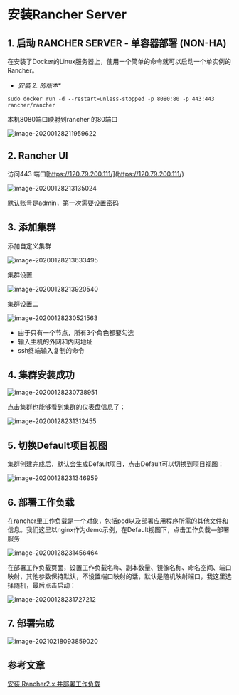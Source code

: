 # 安装Rancher Server

## 1. 启动 RANCHER SERVER - 单容器部署 (NON-HA)

在安装了Docker的Linux服务器上，使用一个简单的命令就可以启动一个单实例的Rancher。

- **安装 2.* 的版本**

```
sudo docker run -d --restart=unless-stopped -p 8080:80 -p 443:443 rancher/rancher
```

本机8080端口映射到rancher 的80端口

![image-20200128211959622](https://gitee.com/zszdevelop/blogimage/raw/master/img/image-20200128211959622.png)

## 2. Rancher UI

访问443 端口[https://120.79.200.111/](https://120.79.200.111/)

![image-20200128213135024](https://gitee.com/zszdevelop/blogimage/raw/master/img/image-20200128213135024.png)

默认账号是admin，第一次需要设置密码

## 3. 添加集群

添加自定义集群

![image-20200128213633495](https://gitee.com/zszdevelop/blogimage/raw/master/img/image-20200128213633495.png)

集群设置

![image-20200128213920540](https://gitee.com/zszdevelop/blogimage/raw/master/img/image-20200128213920540.png)

集群设置二

![image-20200128230521563](https://gitee.com/zszdevelop/blogimage/raw/master/img/image-20200128230521563.png)

- 由于只有一个节点，所有3个角色都要勾选
- 输入主机的外网和内网地址
- ssh终端输入复制的命令

## 4. 集群安装成功

![image-20200128230738951](https://gitee.com/zszdevelop/blogimage/raw/master/img/image-20200128230738951.png)

点击集群也能够看到集群的仪表盘信息了：

![image-20200128231312455](https://gitee.com/zszdevelop/blogimage/raw/master/img/image-20200128231312455.png)

## 5. 切换Default项目视图

集群创建完成后，默认会生成Default项目，点击Default可以切换到项目视图：

![image-20200128231346959](https://gitee.com/zszdevelop/blogimage/raw/master/img/image-20200128231346959.png)



## 6. 部署工作负载

在rancher里工作负载是一个对象，包括pod以及部署应用程序所需的其他文件和信息。我们这里以nginx作为demo示例，在Default视图下，点击工作负载—部署服务

![image-20200128231456464](https://gitee.com/zszdevelop/blogimage/raw/master/img/image-20200128231456464.png)

在部署工作负载页面，设置工作负载名称、副本数量、镜像名称、命名空间、端口映射，其他参数保持默认，不设置端口映射的话，默认是随机映射端口，我这里选择随机，最后点击启动：

![image-20200128231727212](https://gitee.com/zszdevelop/blogimage/raw/master/img/image-20200128231727212.png)

## 7. 部署完成

![image-20210218093859020](https://gitee.com/zszdevelop/blogimage/raw/master/img/image-20210218093859020.png)





## 参考文章

[安装 Rancher2.x 并部署工作负载](https://blog.51cto.com/zero01/2168999)